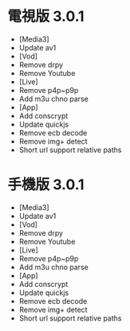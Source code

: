 # 電視版 3.0.1

* [Media3]
* Update av1
* [Vod]
* Remove drpy
* Remove Youtube
* [Live]
* Remove p4p~p9p
* Add m3u chno parse
* [App]
* Add conscrypt
* Update quickjs
* Remove ecb decode
* Remove img+ detect
* Short url support relative paths

# 手機版 3.0.1

* [Media3]
* Update av1
* [Vod]
* Remove drpy
* Remove Youtube
* [Live]
* Remove p4p~p9p
* Add m3u chno parse
* [App]
* Add conscrypt
* Update quickjs
* Remove ecb decode
* Remove img+ detect
* Short url support relative paths